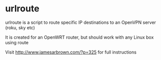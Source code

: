 urlroute
========

urlroute is a script to route specific IP destinations to an OpenVPN server (roku, sky etc)

It is created for an OpenWRT router, but should work with any Linux box using route

Visit http://www.jamesarbrown.com/?p=325 for full instructions
